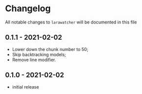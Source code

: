 # Changelog

All notable changes to `larawatcher` will be documented in this file

## 0.1.1 - 2021-02-02

- Lower down the chunk number to 50;
- Skip backtracking models;
- Remove line modifier.

## 0.1.0 - 2021-02-02

- initial release
